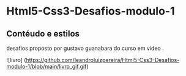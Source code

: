 # Html5-Css3-Desafios-modulo-1
## Contéudo e estilos

desafios proposto por gustavo guanabara do curso em video .


![livro] (https://github.com/leandroluizpereira/Html5-Css3-Desafios-modulo-1/blob/main/livro_gif.gif)
